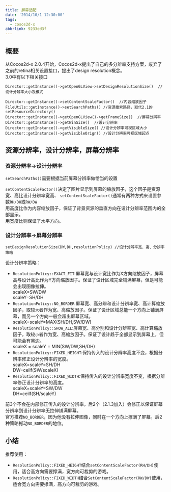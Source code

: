 ```yaml
---
title: 屏幕适配
date: '2014/10/1 12:30:00'
tags:
  - cosos2d-x
abbrlink: 9233ed3f
---
```


## 概要
从Cocos2d-x 2.0.4开始，Cocos2d-x提出了自己的多分辨率支持方案，废弃了之前的retina相关设置接口，提出了design resolution概念。  
3.0中有以下相关接口

	Director::getInstance()->getOpenGLView->setDesignResolutionSize()  //设计分辨率大小及模式

	Director::getInstance()->setContentScaleFactor()  //内容缩放因子
	FileUtils::getInstance()->setSearchPaths() //资源搜索路径，取代2.1的setResourceDirectory()
	Director::getInstance()->getOpenGLView()->getFrameSize()  //屏幕分辨率
	Director::getInstance()->getWinSize()  //设计分辨率
	Director::getInstance()->getVisibleSize() //设计分辨率可视区域大小
	Director::getInstance()->getVisibleOrign() //设计分辨率可视区域起点

<!-- more -->

## 资源分辨率，设计分辨率，屏幕分辨率
### 资源分辨率->设计分辨率
`setSearchPaths()`需要根据当前屏幕分辨率做恰当的设置  

`setContentScaleFactor()`决定了图片显示到屏幕的缩放因子，这个因子是资源宽、高比设计分辨率宽高、
`setContentScaleFactor()`通常有两种方式来设置参数`RH/DH`或`RW/DW`  
用高度比作为内容缩放因子，保证了背景资源的垂直方向在设计分辨率范围内的全部显示。  
用宽度比则保证了水平方向。

### 设计分辨率->屏幕分辨率
	setDesignResolutionSize(DW,DH,resolutionPolicy) //设计分辨率宽、高、分辨率策略

设计分辨率策略：

* `ResolutionPolicy::EXACT_FIT`:屏幕宽与设计宽比作为X方向缩放因子，屏幕高与设计高比作为Y方向缩放因子。保证了设计区域完全铺满屏幕，但是可能会出现图像拉伸。  
scaleX=SW/DW  
scaleY=SH/DH
* `ResolutionPolicy::NO_BORDER`:屏幕宽、高分辨和设计分辨率宽、高计算缩放因子，取较`大`者作为宽、高缩放因子。保证了设计区域总能一个方向上铺满屏幕，而另一个方向一般会超出屏幕区域。  
scaleX=scaleY=MAX(SH/DH,SW/DW)
* `ResolutionPolicy::SHOW_ALL`:屏幕宽、高分别和设计分辨率宽、高计算缩放因子，取较`小`者作为宽、高缩放因子。保证了设计趋于全部显示到屏幕上，但可能会有黑边。  
scaleX = scaleY = MIN(SW/DW,SH/DH)  
* `ResolutionPolicy::FIXED_HEIGHT`:保持传入的设计分辨率高度不变，根据分辨率修正设计分辨率的宽度。  
scaleX=scaleY=SH/DH  
DW=ceilf(SW/scaleX)
* `ResolutionPolicy::FIXED_WIDTH`:保持传入的设计分辨率宽度不变，根据分辨率修正设计分辨率的高度。  
scaleX=scaleY=SW/DW  
DH=ceilf(SH/scaleY)

前3个不会在内部修正传入的设计分辨率，后2个（2.1.3加入）会修正以保证屏幕分辨率到设计分辨率无拉伸铺满屏幕。  
官方推荐`NO_BORDER`，因为他没有拉伸图像，同时在一个方向上撑满了屏幕。后2种策略撼动`NO_BORDER`的地位。

## 小结
推荐使用：

* `ResolutionPolicy::FIXED_HEIGHT`结合`setContentScaleFactor(RH/DH)`使用，适合高方向需要撑满，宽方向可裁剪的游戏。
* `ResolutionPolicy::FIXED_WIDTH`结合`SetContentScaleFactor(RW/DW)`使用，适合宽方向需要撑满，高方向可裁剪的游戏。
